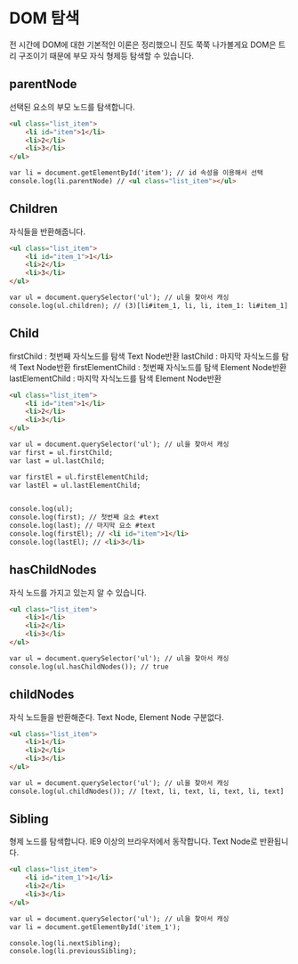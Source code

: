 # DOM 탐색
전 시간에 DOM에 대한 기본적인 이론은 정리했으니 진도 쭉쭉 나가볼게요
DOM은 트리 구조이기 때문에 부모 자식 형제등 탐색할 수 있습니다.

## parentNode
선택된 요소의 부모 노드를 탐색합니다.
```html
<ul class="list_item">
    <li id="item">1</li>
    <li>2</li>
    <li>3</li>
</ul>

var li = document.getElementById('item'); // id 속성을 이용해서 선택
console.log(li.parentNode) // <ul class="list_item"></ul>
```

## Children
자식들을 반환해줍니다.
```html
<ul class="list_item">
    <li id="item_1">1</li>
    <li>2</li>
    <li>3</li>
</ul>

var ul = document.querySelector('ul'); // ul을 찾아서 캐싱
console.log(ul.children); // (3)[li#item_1, li, li, item_1: li#item_1]
```

## Child
firstChild : 첫번째 자식노드를 탐색 Text Node반환
lastChild : 마지막 자식노드를 탐색 Text Node반환
firstElementChild : 첫번째 자식노드를 탐색 Element Node반환
lastElementChild : 마지막 자식노드를 탐색 Element Node반환

```html
<ul class="list_item">
    <li id="item">1</li>
    <li>2</li>
    <li>3</li>
</ul>

var ul = document.querySelector('ul'); // ul을 찾아서 캐싱
var first = ul.firstChild;
var last = ul.lastChild;

var firstEl = ul.firstElementChild;
var lastEl = ul.lastElementChild;


console.log(ul);
console.log(first); // 첫번째 요소 #text
console.log(last); // 마지막 요소 #text
console.log(firstEl); // <li id="item">1</li>
console.log(lastEl); // <li>3</li>
```

## hasChildNodes
자식 노드를 가지고 있는지 알 수 있습니다.
```html
<ul class="list_item">
    <li>1</li>
    <li>2</li>
    <li>3</li>
</ul>

var ul = document.querySelector('ul'); // ul을 찾아서 캐싱
console.log(ul.hasChildNodes()); // true
```

## childNodes
자식 노드들을 반환해준다. Text Node, Element Node 구분없다.
```html
<ul class="list_item">
    <li>1</li>
    <li>2</li>
    <li>3</li>
</ul>

var ul = document.querySelector('ul'); // ul을 찾아서 캐싱
console.log(ul.childNodes()); // [text, li, text, li, text, li, text]
```

## Sibling
형제 노드를 탐색합니다. IE9 이상의 브라우저에서 동작합니다. Text Node로 반환됩니다.
```html
<ul class="list_item">
    <li id="item_1">1</li>
    <li>2</li>
    <li>3</li>
</ul>

var ul = document.querySelector('ul'); // ul을 찾아서 캐싱
var li = document.getElementById('item_1');

console.log(li.nextSibling);
console.log(li.previousSibling);
```